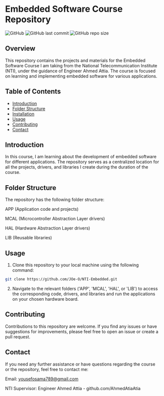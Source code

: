 # Embedded Software Course Repository

![GitHub](https://img.shields.io/github/license/JOe-O/NTI-Embedded)
![GitHub last commit](https://img.shields.io/github/last-commit/JOe-O/NTI-Embedded)
![GitHub repo size](https://img.shields.io/github/repo-size/JOe-O/NTI-Embedded)

## Overview

This repository contains the projects and materials for the Embedded Software Course I am taking from the National Telecommunication Institute (NTI), under the guidance of Engineer Ahmed Attia. The course is focused on learning and implementing embedded software for various applications.

## Table of Contents

- [Introduction](#introduction)
- [Folder Structure](#folder-structure)
- [Installation](#installation)
- [Usage](#usage)
- [Contributing](#contributing)
- [Contact](#contact)

## Introduction

In this course, I am learning about the development of embedded software for different applications. The repository serves as a centralized location for all the projects, drivers, and libraries I create during the duration of the course.

## Folder Structure

The repository has the following folder structure:

APP (Application code and projects)

MCAL (Microcontroller Abstraction Layer drivers)

HAL (Hardware Abstraction Layer drivers)

LIB (Reusable libraries)

## Usage

1. Clone this repository to your local machine using the following command:

```bash
git clone https://github.com/JOe-O/NTI-Embedded.git
```
2. Navigate to the relevant folders ('APP', 'MCAL', 'HAL', or 'LIB') to access the corresponding code, drivers, and libraries  and run the applications on your chosen hardware board.

## Contributing
Contributions to this repository are welcome. If you find any issues or have suggestions for improvements, please feel free to open an issue or create a pull request.

## Contact
If you need any further assistance or have questions regarding the course or the repository, feel free to contact me:

Email: yousefosama789@gmail.com

NTI Supervisor: Engineer Ahmed Attia - github.com/AhmedAtiaAtia
